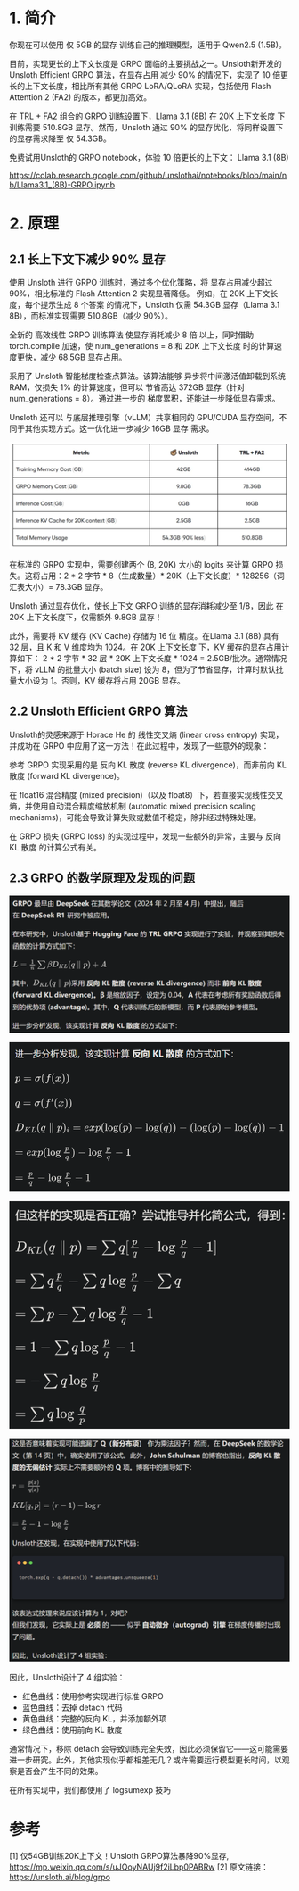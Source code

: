 # 1. 简介

你现在可以使用 仅 5GB 的显存 训练自己的推理模型，适用于 Qwen2.5 (1.5B)。

目前，实现更长的上下文长度是 GRPO 面临的主要挑战之一。Unsloth新开发的 Unsloth Efficient GRPO 算法，在显存占用 减少 90% 的情况下，实现了 10 倍更长的上下文长度，相比所有其他 GRPO LoRA/QLoRA 实现，包括使用 Flash Attention 2 (FA2) 的版本，都更加高效。

在 TRL + FA2 组合的 GRPO 训练设置下，Llama 3.1 (8B) 在 20K 上下文长度 下训练需要 510.8GB 显存。然而，Unsloth 通过 90% 的显存优化，将同样设置下的显存需求降至 仅 54.3GB。

免费试用Unsloth的 GRPO notebook，体验 10 倍更长的上下文：  Llama 3.1 (8B)

https://colab.research.google.com/github/unslothai/notebooks/blob/main/nb/Llama3.1_(8B)-GRPO.ipynb

# 2. 原理

## 2.1 长上下文下减少 90% 显存

使用 Unsloth 进行 GRPO 训练时，通过多个优化策略，将 显存占用减少超过 90%，相比标准的 Flash Attention 2 实现显著降低。  例如，在 20K 上下文长度，每个提示生成 8 个答案 的情况下，Unsloth 仅需 54.3GB 显存（Llama 3.1 8B），而标准实现需要 510.8GB（减少 90%）。

全新的 高效线性 GRPO 训练算法 使显存消耗减少 8 倍 以上，同时借助 torch.compile 加速，使 num_generations = 8 和 20K 上下文长度 时的计算速度更快，减少 68.5GB 显存占用。

采用了 Unsloth 智能梯度检查点算法。该算法能够 异步将中间激活值卸载到系统 RAM，仅损失 1% 的计算速度，但可以 节省高达 372GB 显存（针对 num_generations = 8）。通过进一步的 梯度累积，还能进一步降低显存需求。

Unsloth 还可以 与底层推理引擎（vLLM）共享相同的 GPU/CUDA 显存空间，不同于其他实现方式。这一优化进一步减少 16GB 显存 需求。

![](.01_unsloth_efficient_grpo_images/显存对比.png)

在标准的 GRPO 实现中，需要创建两个 (8, 20K) 大小的 logits 来计算 GRPO 损失。这将占用：2 * 2 字节 * 8（生成数量）* 20K（上下文长度）* 128256（词汇表大小）= 78.3GB 显存。

Unsloth 通过显存优化，使长上下文 GRPO 训练的显存消耗减少至 1/8，因此 在 20K 上下文长度下，仅需额外 9.8GB 显存！

此外，需要将 KV 缓存 (KV Cache) 存储为 16 位 精度。在Llama 3.1 (8B) 具有 32 层，且 K 和 V 维度均为 1024。在 20K 上下文长度 下，KV 缓存的显存占用计算如下：  2 * 2 字节 * 32 层 * 20K 上下文长度 * 1024 = 2.5GB/批次。通常情况下，将 vLLM 的批量大小 (batch size) 设为 8，但为了节省显存，计算时默认批量大小设为 1。否则，KV 缓存将占用 20GB 显存。

## 2.2 Unsloth Efficient GRPO 算法

Unsloth的灵感来源于 Horace He 的 线性交叉熵 (linear cross entropy) 实现，并成功在 GRPO 中应用了这一方法！在此过程中，发现了一些意外的现象：

参考 GRPO 实现采用的是 反向 KL 散度 (reverse KL divergence)，而非前向 KL 散度 (forward KL divergence)。

在 float16 混合精度 (mixed precision)（以及 float8）下，若直接实现线性交叉熵，并使用自动混合精度缩放机制 (automatic mixed precision scaling mechanisms)，可能会导致计算失败或数值不稳定，除非经过特殊处理。

在 GRPO 损失 (GRPO loss) 的实现过程中，发现一些额外的异常，主要与 反向 KL 散度 的计算公式有关。

## 2.3 GRPO 的数学原理及发现的问题

![](.01_unsloth_efficient_grpo_images/GRPO数学原理1.png)

![](.01_unsloth_efficient_grpo_images/反向KL散度.png)

![](.01_unsloth_efficient_grpo_images/简化公式.png)

![](.01_unsloth_efficient_grpo_images/去除Q项.png)

因此，Unsloth设计了 4 组实验：

- 红色曲线：使用参考实现进行标准 GRPO
- 蓝色曲线：去掉 detach 代码
- 黄色曲线：完整的反向 KL，并添加额外项
- 绿色曲线：使用前向 KL 散度

通常情况下，移除 detach 会导致训练完全失效，因此必须保留它——这可能需要进一步研究。此外，其他实现似乎都相差无几？或许需要运行模型更长时间，以观察是否会产生不同的效果。

在所有实现中，我们都使用了 logsumexp 技巧

# 参考

[1] 仅54GB训练20K上下文！Unsloth GRPO算法暴降90%显存, https://mp.weixin.qq.com/s/uJQoyNAUj9f2iLbp0PABRw
[2] 原文链接：https://unsloth.ai/blog/grpo